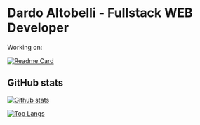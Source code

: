 # Dardo Altobelli - Fullstack WEB Developer

Working on:

[![Readme Card](https://github-readme-stats.vercel.app/api/pin/?username=altobellidardo&repo=changas&theme=react&)](https://github.com/altobellidardo/changas)

## GitHub stats

[![Github stats](https://github-readme-stats-eight-theta.vercel.app/api?username=altobellidardo&show_icons=true&theme=react&include_all_commits=true&count_private=true)](https://github.com/altobellidardo)

[![Top Langs](https://github-readme-stats.vercel.app/api/top-langs/?username=altobellidardo&layout=donut&theme=react&langs_count=8)](https://github.com/altobellidardo)
